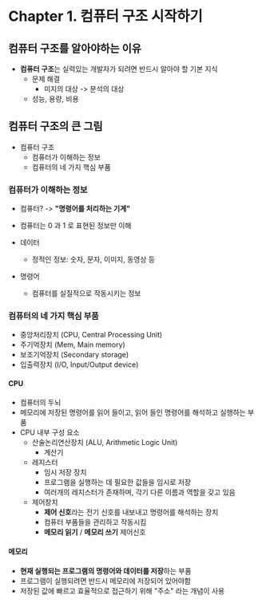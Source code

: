 # Chapter 1. 컴퓨터 구조 시작하기

## 컴퓨터 구조를 알아야하는 이유

- **컴퓨터 구조**는 실력있는 개발자가 되려면 반드시 알아야 할 기본 지식
  - 문제 해결
    - 미지의 대상 -> 분석의 대상
  - 성능, 용량, 비용


## 컴퓨터 구조의 큰 그림

- 컴퓨터 구조
  - 컴퓨터가 이해하는 정보
  - 컴퓨터의 네 가지 핵심 부품

### 컴퓨터가 이해하는 정보

- 컴퓨터? -> **"명령어를 처리하는 기계"**
- 컴퓨터는 0 과 1 로 표현된 정보만 이해

- 데이터
  - 정적인 정보: 숫자, 문자, 이미지, 동영상 등
- 명령어
  - 컴퓨터를 실질적으로 작동시키는 정보


### 컴퓨터의 네 가지 핵심 부품

- 중앙처리장치 (CPU, Central Processing Unit)
- 주기억장치 (Mem, Main memory)
- 보조기억장치 (Secondary storage)
- 입출력장치 (I/O, Input/Output device)

#### CPU

- 컴퓨터의 두뇌
- 메모리에 저장된 명령어를 읽어 들이고, 읽어 들인 명령어를 해석하고 실행하는 부품
- CPU 내부 구성 요소
  - 산술논리연산장치 (ALU, Arithmetic Logic Unit)
    - 계산기
  - 레지스터
    - 임시 저장 장치
    - 프로그램을 실행하는 데 필요한 값들을 임시로 저장
    - 여러개의 레지스터가 존재하며, 각기 다른 이름과 역할을 갖고 있음
  - 제어창치
    - **제어 신호**라는 전기 신호를 내보내고 명령어를 해석하는 장치
    - 컴퓨터 부품들을 관리하고 작동시킴
    - **메모리 읽기** / **메모리 쓰기** 제어신호


#### 메모리

- **현재 실행되는 프로그램의 명령어와 데이터를 저장**하는 부품
- 프로그램이 실행되려면 반드시 메모리에 저장되어 있어야함
- 저장된 값에 빠르고 효율적으로 접근하기 위해 "주소" 라는 개념이 사용

